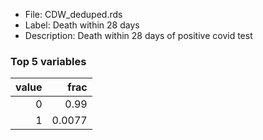 

* File: CDW_deduped.rds
* Label: Death within 28 days
* Description: Death within 28 days of positive covid test

### Top 5 variables
|   value |   frac |
|--------:|-------:|
|       0 | 0.99   |
|       1 | 0.0077 |
        
